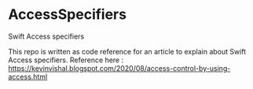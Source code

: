 # AccessSpecifiers
Swift Access specifiers

This repo is written as code reference for an article to explain about Swift Access specifiers. Reference here : https://kevinvishal.blogspot.com/2020/08/access-control-by-using-access.html
